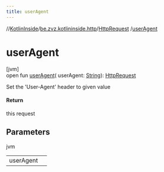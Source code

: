 ```yaml
---
title: userAgent
---
```

//[KotlinInside](../../../index.html)/[be.zvz.kotlininside.http](../index.html)/[HttpRequest](index.html)
/[userAgent](user-agent.html)

# userAgent

[jvm]\
open fun [userAgent](user-agent.html)(
userAgent: [String](https://docs.oracle.com/javase/7/docs/api/java/lang/String.html)): [HttpRequest](index.html)

Set the 'User-Agent' header to given value

#### Return

this request

## Parameters

jvm

| | |
|---|---|
| userAgent |  |




